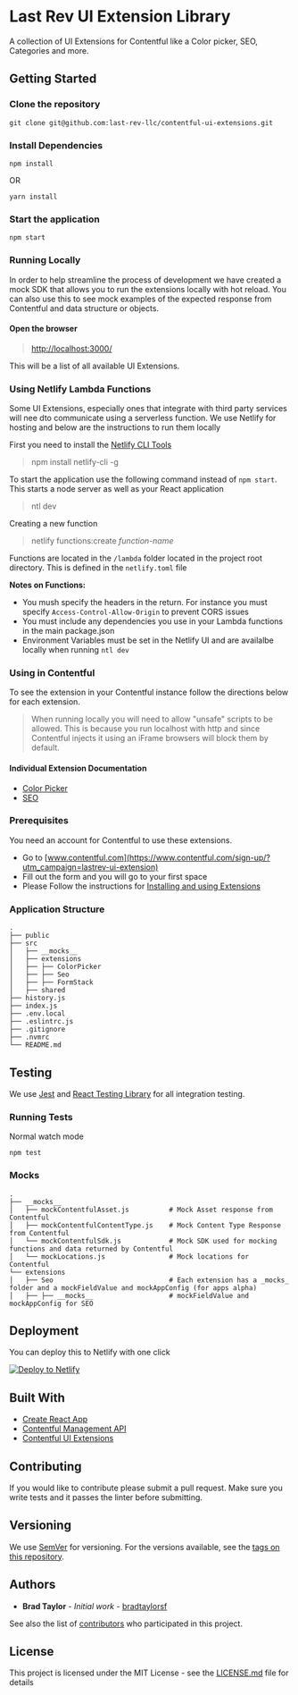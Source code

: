 # Last Rev UI Extension Library

A collection of UI Extensions for Contentful like a Color picker, SEO, Categories and more.

## Getting Started

### Clone the repository

```shell
git clone git@github.com:last-rev-llc/contentful-ui-extensions.git
```

### Install Dependencies

```shell
npm install
```

OR

```shell
yarn install
```

### Start the application

```shell
npm start
```

### Running Locally

In order to help streamline the process of development we have created a mock SDK that allows you to run the extensions locally with hot reload. You can also use this to see mock examples of the expected response from Contentful and data structure or objects.

#### Open the browser

> [http://localhost:3000/](http://localhost:3000/)

This will be a list of all available UI Extensions.

### Using Netlify Lambda Functions
Some UI Extensions, especially ones that integrate with third party services will nee dto communicate using a serverless function. We use Netlify for hosting and below are the instructions to run them locally

First you need to install the [Netlify CLI Tools](https://github.com/netlify/cli)
> npm install netlify-cli -g

To start the application use the following command instead of `npm start`. This starts a node server as well as your React application
> ntl dev

Creating a new function
> netlify functions:create *function-name*

Functions are located in the `/lambda` folder located in the project root directory. This is defined in the `netlify.toml` file

**Notes on Functions:**
- You mush specify the headers in the return. For instance you must specify `Access-Control-Allow-Origin` to prevent CORS issues
- You must include any dependencies you use in your Lambda functions in the main package.json
- Environment Variables must be set in the Netlify UI and are availalbe locally when running `ntl dev`

### Using in Contentful

To see the extension in your Contentful instance follow the directions below for each extension.
> When running locally you will need to allow "unsafe" scripts to be allowed. This is because you run localhost with http and since Contentful injects it using an iFrame browsers will block them by default.

#### Individual Extension Documentation

- [Color Picker](https://github.com/last-rev-llc/contentful-ui-extensions/tree/master/src/extensions/ColorPicker)
- [SEO](https://github.com/last-rev-llc/contentful-ui-extensions/tree/master/src/extensions/Seo)

### Prerequisites

You need an account for Contentful to use these extensions.

- Go to [www.contentful.com](https://www.contentful.com/sign-up/?utm_campaign=lastrev-ui-extension)
- Fill out the form and you will go to your first space
- Please Follow the instructions for [Installing and using Extensions](https://www.contentful.com/developers/docs/extensibility/ui-extensions/managing-a-ui-extension-with-webapp/)

### Application Structure

```text
.
├── public
├── src
│   ├── __mocks__
│   ├── extensions
│   ├── ├── ColorPicker
│   ├── ├── Seo
│   ├── ├── FormStack
│   ├── shared
├── history.js
├── index.js
├── .env.local
├── .eslintrc.js
├── .gitignore
├── .nvmrc
└── README.md
```

## Testing

We use [Jest](https://jestjs.io/) and [React Testing Library](https://github.com/testing-library/react-testing-library) for all integration testing.

### Running Tests

Normal watch mode

```shell
npm test
```

### Mocks

```text
.
├── __mocks__
│   ├── mockContentfulAsset.js          # Mock Asset response from Contentful
│   ├── mockContentfulContentType.js    # Mock Content Type Response from Contentful
│   └── mockContentfulSdk.js            # Mock SDK used for mocking functions and data returned by Contentful
│   └── mockLocations.js                # Mock locations for Contentful
└── extensions
│   ├── Seo                             # Each extension has a _mocks_ folder and a mockFieldValue and mockAppConfig (for apps alpha)
│   ├── ├── __mocks__                   # mockFieldValue and mockAppConfig for SEO
```

## Deployment

You can deploy this to Netlify with one click

[![Deploy to Netlify](https://www.netlify.com/img/deploy/button.svg)](https://app.netlify.com/start/deploy?repository=https://github.com/last-rev-llc/contentful-ui-extensions/)

## Built With

- [Create React App](https://github.com/facebook/create-react-app)
- [Contentful Management API](https://www.contentful.com/developers/docs/references/content-management-api/)
- [Contentful UI Extensions](https://www.contentful.com/developers/docs/extensibility/ui-extensions/)

## Contributing

If you would like to contribute please submit a pull request. Make sure you write tests and it passes the linter before submitting.

## Versioning

We use [SemVer](http://semver.org/) for versioning. For the versions available, see the [tags on this repository](https://github.com/your/project/tags).

## Authors

- **Brad Taylor** - *Initial work* - [bradtaylorsf](https://github.com/bradtaylorsf)

See also the list of [contributors](https://github.com/last-rev-llc/contentful-ui-extensions/contributors) who participated in this project.

## License

This project is licensed under the MIT License - see the [LICENSE.md](LICENSE.md) file for details
